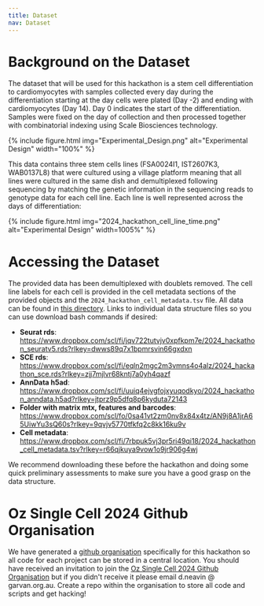```yaml
---
title: Dataset
nav: Dataset
---
```


<!-- {% include figure.html img="data_sponsor.png" %} -->

# Background on the Dataset
The dataset that will be used for this hackathon is a stem cell differentiation to cardiomyocytes with samples collected every day during the differentiation starting at the day cells were plated (Day -2) and ending with cardiomyocytes (Day 14). Day 0 indicates the start of the differentiation. Samples were fixed on the day of collection and then processed together with combinatorial indexing using Scale Biosciences technology.


{% include figure.html img="Experimental_Design.png" alt="Experimental Design" width="100%" %}


This data contains three stem cells lines (FSA0024I1, IST2607K3, WAB0137L8) that were cultured using a village platform meaning that all lines were cultured in the same dish and demultiplexed following sequencing by matching the genetic information in the sequencing reads to genotype data for each cell line. Each line is well represented across the days of differentiation:

{% include figure.html img="2024_hackathon_cell_line_time.png" alt="Experimental Design" width=1005%" %}


# Accessing the Dataset
The provided data has  been demultiplexed with doublets removed. The cell line labels for each cell is provided in the cell metadata sections of the provided objects and the ``2024_hackathon_cell_metadata.tsv`` file. All data can be found in [this directory](https://www.dropbox.com/scl/fo/8659cnxbw6z5e3vmqshoc/ABvKcjHLiAzMwQ0c6LY9t3E?rlkey=5alw8fzrqqqypyy4cw5qsxqs0&dl=0). Links to individual data structure files so you can use download bash commands if desired:

- **Seurat rds**: https://www.dropbox.com/scl/fi/jqv722tutvjv0xpfkpm7e/2024_hackathon_seuratv5.rds?rlkey=dwws89q7x1bpmrsvin66gxdxn
- **SCE rds**: https://www.dropbox.com/scl/fi/eqln2mgc2m3vmns4o4alz/2024_hackathon_sce.rds?rlkey=zjj7mjlvr68kntj7a0yh4qazf
- **AnnData h5ad**: https://www.dropbox.com/scl/fi/uuiq4ejvgfojxyuqodkyo/2024_hackathon_anndata.h5ad?rlkey=jtprz9p5dfq8p6kyduta72143
- **Folder with matrix mtx, features and barcodes**: https://www.dropbox.com/scl/fo/0sa41vt2zm0nv8x84x4tz/AN9j8A1jrA65UiwYu3sQ60s?rlkey=9qvjv5770tfkfq2c8kk16ku9v
- **Cell metadata**: https://www.dropbox.com/scl/fi/7rbpuk5vj3pr5ri49qi18/2024_hackathon_cell_metadata.tsv?rlkey=r66qjkuya9vow1o9jr906g4wj

We recommend downloading these before the hackathon and doing some quick preliminary assessments to make sure you have a good grasp on the data structure.


# Oz Single Cell 2024 Github Organisation
We have generated a [github organisation](https://github.com/Oz-Single-Cell-2024-Hackathon) specifically for this hackathon so all code for each project can be stored in a central location. You should have received an invitation to join the [Oz Single Cell 2024 Github Organisation](https://github.com/Oz-Single-Cell-2024-Hackathon) but if you didn't receive it please email d.neavin @ garvan.org.au. Create a repo within the organisation to store all code and scripts and get hacking!